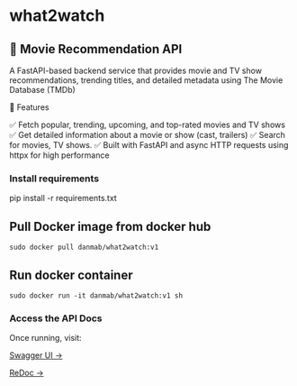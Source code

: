 # what2watch

## 🎥 Movie Recommendation API

A FastAPI-based backend service that provides movie and TV show recommendations, trending titles, and detailed metadata using The Movie Database (TMDb)

🚀 Features

✅ Fetch popular, trending, upcoming, and top-rated movies and TV shows
✅ Get detailed information about a movie or show (cast, trailers)
✅ Search for movies, TV shows.
✅ Built with FastAPI and async HTTP requests using httpx for high performance

### Install requirements

pip install -r requirements.txt

## Pull Docker image from docker hub

```
sudo docker pull danmab/what2watch:v1
```

## Run docker container

```
sudo docker run -it danmab/what2watch:v1 sh
```

### Access the API Docs

Once running, visit:

[Swagger UI →](https://what2watch-1gh0.onrender.com/docs)

[ReDoc →](https://what2watch-1gh0.onrender.com/redoc)

```

```
